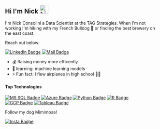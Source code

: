 ## Hi I'm Nick <img src="https://user-images.githubusercontent.com/1303154/88677602-1635ba80-d120-11ea-84d8-d263ba5fc3c0.gif" width="28px" alt="hi">

I'm Nick Consolini a Data Scientist at the TAG Strategies. When I'm not working I'm hiking with my French Bulldog :dog: or finding the best brewery on the east coast.

Reach out below:

 [![Linkedin Badge](https://img.shields.io/badge/LinkedIn-0077B5?style=for-the-badge&logo=linkedin&logoColor=white)](https://www.linkedin.com/in/nicholas-consolini-01b877142/) [![Mail Badge](https://img.shields.io/badge/Gmail-D14836?style=for-the-badge&logo=gmail&logoColor=white)](mailto:nickconsolini@gmail.com)

<!-- TODO: Add last video link -->

- 💰 Raising money more efficently 
- 🌱 learning: machine learning models
- ⚡ Fun fact: I flew airplanes in high school 👨‍✈‍

 #### Top Technologies

<!-- TODO: Make technologies links takes you to repositories -->

[![MS SQL Badge](https://img.shields.io/badge/Microsoft_SQL_Server-CC2927?style=for-the-badge&logo=microsoft-sql-server&logoColor=white)](#) [![Azure Badge](https://img.shields.io/badge/Microsoft_Azure-0089D6?style=for-the-badge&logo=microsoft-azure&logoColor=white)](#) [![Python Badge](https://img.shields.io/badge/Python-3776AB?style=for-the-badge&logo=python&logoColor=white)](#) [![R Badge](	https://img.shields.io/badge/R-276DC3?style=for-the-badge&logo=r&logoColor=white)](#) [![GCP Badge]( https://img.shields.io/badge/Google_Cloud-4285F4?style=for-the-badge&logo=google-cloud&logoColor=white)](#)
[![Tableau Badge]( https://img.shields.io/badge/Tableau-E97627?style=for-the-badge&logo=Tableau&logoColor=white)](#)
	


Follow my dog Mimimosa!

[![Insta Badge](https://img.shields.io/badge/Instagram-E4405F?style=for-the-badge&logo=instagram&logoColor=white)](https://instagram.com/mimimosa_thefrenchie) 
